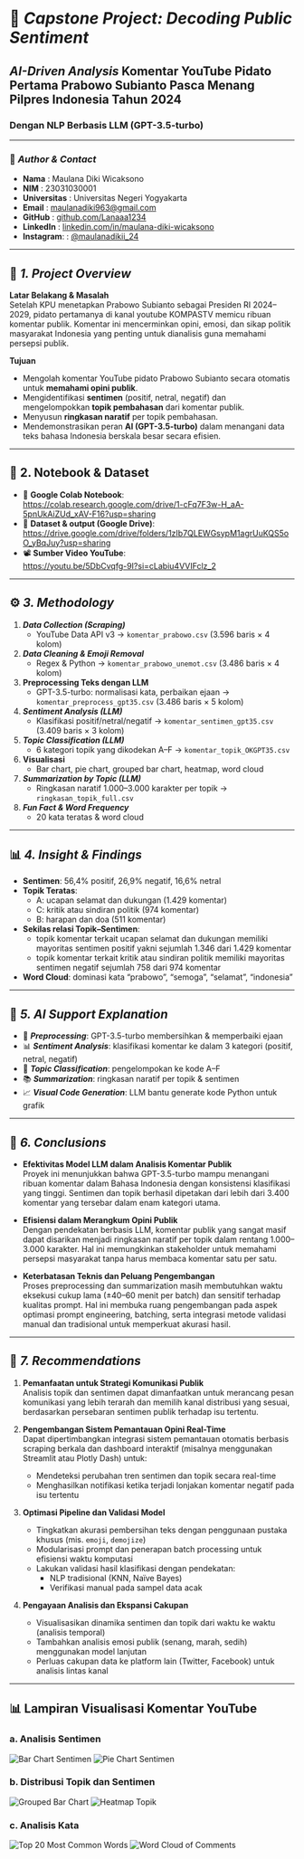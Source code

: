 # 🧠 _Capstone Project: Decoding Public Sentiment_
## _AI-Driven Analysis_ Komentar YouTube Pidato Pertama Prabowo Subianto Pasca Menang Pilpres Indonesia Tahun 2024
### Dengan NLP Berbasis LLM (GPT-3.5-turbo)

---

### 👤 _Author & Contact_  
- **Nama**         : Maulana Diki Wicaksono
- **NIM**          : 23031030001
- **Universitas**  : Universitas Negeri Yogyakarta  
- **Email**        : maulanadiki963@gmail.com  
- **GitHub**       : [github.com/Lanaaa1234](https://github.com/Lanaaa1234)  
- **LinkedIn**     : [linkedin.com/in/maulana-diki-wicaksono](https://www.linkedin.com/in/maulana-diki-wicaksono/)  
- **Instagram**:   : [@maulanadikii_24](https://www.instagram.com/maulanadikii_24/)  

---

## 📌 _1. Project Overview_  
**Latar Belakang & Masalah**  
Setelah KPU menetapkan Prabowo Subianto sebagai Presiden RI 2024–2029, pidato pertamanya di kanal youtube KOMPASTV memicu ribuan komentar publik. Komentar ini mencerminkan opini, emosi, dan sikap politik masyarakat Indonesia yang penting untuk dianalisis guna memahami persepsi publik.  

**Tujuan**  
- Mengolah komentar YouTube pidato Prabowo Subianto secara otomatis untuk **memahami opini publik**.
- Mengidentifikasi **sentimen** (positif, netral, negatif) dan mengelompokkan **topik pembahasan** dari komentar publik.
- Menyusun **ringkasan naratif** per topik pembahasan.
- Mendemonstrasikan peran **AI (GPT-3.5-turbo)** dalam menangani data teks bahasa Indonesia berskala besar secara efisien. 

---

## 🔗 2. Notebook & Dataset  
- 📒 **Google Colab Notebook**:  
  https://colab.research.google.com/drive/1-cFq7F3w-H_aA-5pnUkAiZUd_xAV-F16?usp=sharing  
- 📁 **Dataset & output (Google Drive)**:  
  https://drive.google.com/drive/folders/1zIb7QLEWGsypM1agrUuKQS5oO_yBqJuy?usp=sharing  
- 📽️ **Sumber Video YouTube**:  
  https://youtu.be/5DbCvqfg-9I?si=cLabiu4VVIFclz_2  

---

## ⚙️ _3. Methodology_ 
1. **_Data Collection (Scraping)_**  
   - YouTube Data API v3 → `komentar_prabowo.csv` (3.596 baris × 4 kolom)  
2. **_Data Cleaning & Emoji Removal_**  
   - Regex & Python → `komentar_prabowo_unemot.csv` (3.486 baris × 4 kolom)  
3. **Preprocessing Teks dengan LLM**  
   - GPT-3.5-turbo: normalisasi kata, perbaikan ejaan → `komentar_preprocess_gpt35.csv` (3.486 baris × 5 kolom)  
4. **_Sentiment Analysis (LLM)_**  
   - Klasifikasi positif/netral/negatif → `komentar_sentimen_gpt35.csv` (3.409 baris × 3 kolom)  
5. **_Topic Classification (LLM)_**  
   - 6 kategori topik yang dikodekan A–F → `komentar_topik_OKGPT35.csv`  
6. **Visualisasi**  
   - Bar chart, pie chart, grouped bar chart, heatmap, word cloud  
7. **_Summarization by Topic (LLM)_**  
   - Ringkasan naratif 1.000–3.000 karakter per topik → `ringkasan_topik_full.csv`  
8. **_Fun Fact & Word Frequency_**  
   - 20 kata teratas & word cloud  

---

## 📊 _4. Insight & Findings_  
- **Sentimen**: 56,4% positif, 26,9% negatif, 16,6% netral  
- **Topik Teratas**:   
  - A: ucapan selamat dan dukungan (1.429 komentar)  
  - C: kritik atau sindiran politik (974 komentar)
  - B: harapan dan doa (511 komentar)
- **Sekilas relasi Topik–Sentimen**:
  - topik komentar terkait ucapan selamat dan dukungan memiliki mayoritas sentimen positif yakni sejumlah 1.346 dari 1.429 komentar
  - topik komentar terkait kritik atau sindiran politik memiliki mayoritas sentimen negatif sejumlah 758 dari 974 komentar 
- **Word Cloud**: dominasi kata “prabowo”, “semoga”, “selamat”, “indonesia”

---
## 🤖 _5. AI Support Explanation_  
- 🧹 **_Preprocessing_**: GPT-3.5-turbo membersihkan & memperbaiki ejaan  
- 📊 **_Sentiment Analysis_**: klasifikasi komentar ke dalam 3 kategori (positif, netral, negatif) 
- 🧠 **_Topic Classification_**: pengelompokan ke kode A–F  
- 📚 **_Summarization_**: ringkasan naratif per topik & sentimen  
- 📈 **_Visual Code Generation_**: LLM bantu generate kode Python untuk grafik  

---

## 📝 _6. Conclusions_

- **Efektivitas Model LLM dalam Analisis Komentar Publik**  
  Proyek ini menunjukkan bahwa GPT-3.5-turbo mampu menangani ribuan komentar dalam Bahasa Indonesia dengan konsistensi klasifikasi yang tinggi. Sentimen dan topik berhasil dipetakan dari lebih dari 3.400 komentar yang tersebar dalam enam kategori utama.

- **Efisiensi dalam Merangkum Opini Publik**  
  Dengan pendekatan berbasis LLM, komentar publik yang sangat masif dapat disarikan menjadi ringkasan naratif per topik dalam rentang 1.000–3.000 karakter. Hal ini memungkinkan stakeholder untuk memahami persepsi masyarakat tanpa harus membaca komentar satu per satu.

- **Keterbatasan Teknis dan Peluang Pengembangan**  
  Proses preprocessing dan summarization masih membutuhkan waktu eksekusi cukup lama (±40–60 menit per batch) dan sensitif terhadap kualitas prompt. Hal ini membuka ruang pengembangan pada aspek optimasi prompt engineering, batching, serta integrasi metode validasi manual dan tradisional untuk memperkuat akurasi hasil.

---

## 🌟 _7. Recommendations_

1. **Pemanfaatan untuk Strategi Komunikasi Publik**  
   Analisis topik dan sentimen dapat dimanfaatkan untuk merancang pesan komunikasi yang lebih terarah dan memilih kanal distribusi yang sesuai, berdasarkan persebaran sentimen publik terhadap isu tertentu.

2. **Pengembangan Sistem Pemantauan Opini Real-Time**  
   Dapat dipertimbangkan integrasi sistem pemantauan otomatis berbasis scraping berkala dan dashboard interaktif (misalnya menggunakan Streamlit atau Plotly Dash) untuk:
   - Mendeteksi perubahan tren sentimen dan topik secara real-time  
   - Menghasilkan notifikasi ketika terjadi lonjakan komentar negatif pada isu tertentu

3. **Optimasi Pipeline dan Validasi Model**  
   - Tingkatkan akurasi pembersihan teks dengan penggunaan pustaka khusus (mis. `emoji`, `demojize`)
   - Modularisasi prompt dan penerapan batch processing untuk efisiensi waktu komputasi
   - Lakukan validasi hasil klasifikasi dengan pendekatan:
     - NLP tradisional (KNN, Naïve Bayes)
     - Verifikasi manual pada sampel data acak

4. **Pengayaan Analisis dan Ekspansi Cakupan**  
   - Visualisasikan dinamika sentimen dan topik dari waktu ke waktu (analisis temporal)
   - Tambahkan analisis emosi publik (senang, marah, sedih) menggunakan model lanjutan
   - Perluas cakupan data ke platform lain (Twitter, Facebook) untuk analisis lintas kanal


---


## 📊 Lampiran Visualisasi Komentar YouTube

### a. Analisis Sentimen
![Bar Chart Sentimen](images/sentimen-bar.png)
![Pie Chart Sentimen](images/sentimen-pie.png)

### b. Distribusi Topik dan Sentimen
![Grouped Bar Chart](images/grouped-bar-topic.png)
![Heatmap Topik](images/heatmap-topic.png)

### c. Analisis Kata
![Top 20 Most Common Words](images/top20-words.png)
![Word Cloud of Comments](images/wordcloud.png)

